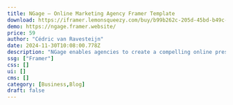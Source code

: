 ```yaml
---
title: NGage — Online Marketing Agency Framer Template
download: https://iframer.lemonsqueezy.com/buy/b99b262c-205d-45bd-b49c-921406063fb5?aff=nlRlY
demo: https://ngage.framer.website/
price: 59
author: "Cédric van Ravesteijn"
date: 2024-11-30T10:08:00.778Z
description: "NGage enables agencies to create a compelling online presence, increase visitor-to-customer conversion rates, outperform competitors, and achieve business goals with ease."
ssg: ["Framer"]
css: []
ui: []
cms: []
category: [Business,Blog]
draft: false
---
```

